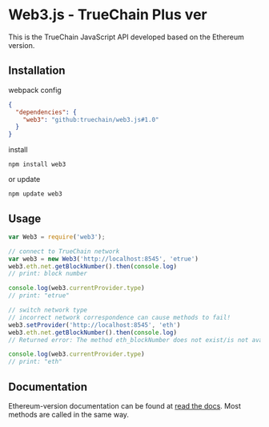 # Web3.js - TrueChain Plus ver

This is the TrueChain JavaScript API developed based on the Ethereum version.

## Installation

webpack config

```JSON
{
  "dependencies": {
    "web3": "github:truechain/web3.js#1.0"
  }
}
```

install

```
npm install web3
```

or update

```
npm update web3
```

## Usage

```JavaScript
var Web3 = require('web3');

// connect to TrueChain network
var web3 = new Web3('http://localhost:8545', 'etrue')
web3.eth.net.getBlockNumber().then(console.log)
// print: block number

console.log(web3.currentProvider.type)
// print: "etrue"

// switch network type
// incorrect network correspondence can cause methods to fail!
web3.setProvider('http://localhost:8545', 'eth')
web3.eth.net.getBlockNumber().then(console.log)
// Returned error: The method eth_blockNumber does not exist/is not available

console.log(web3.currentProvider.type)
// print: "eth"
```

## Documentation
Ethereum-version documentation can be found at [read the docs][docs]. Most methods are called in the same way.

[docs]: http://web3js.readthedocs.io/en/1.0/
